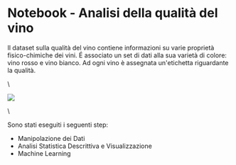 # Notebook - Analisi della qualità del vino 

Il dataset sulla qualità del vino contiene informazioni su varie proprietà fisico-chimiche dei vini. É associato un set di dati alla sua varietà di colore: vino rosso e vino bianco. Ad ogni vino è assegnata un'etichetta riguardante la qualità.

\

![](http://pasticceriedelite.it/wp-content/uploads/2021/02/rossibianchi.jpg)

\

Sono stati eseguiti i seguenti step:
- Manipolazione dei Dati
- Analisi Statistica Descrittiva e Visualizzazione
- Machine Learning
